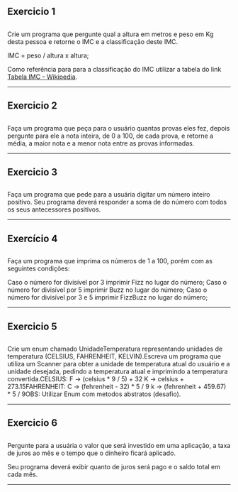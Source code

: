 ## Exercicio 1 <h2>

Crie um programa que pergunte qual a altura em metros e peso em Kg desta pessoa e retorne o IMC e a classificação deste IMC.

IMC = peso / altura x altura;

Como referência para para a classificação do IMC utilizar a tabela do link [Tabela IMC - Wikipedia](https://pt.wikipedia.org/wiki/%C3%8Dndice_de_massa_corporal).

____________________________________________________________________________________________________________________________________

## Exercicio 2 <h2>

Faça um programa que peça para o usuário quantas provas eles fez, depois pergunte para ele a nota inteira, de 0 a 100, de cada prova, e retorne a média, a maior nota e a menor nota entre as provas informadas. 

_____________________________________________________________________________________________________________________________________

## Exercicio 3 <h2>

Faça um programa que pede para a usuária digitar um número inteiro positivo. Seu programa deverá responder a soma de do número com todos os seus antecessores positivos.

______________________________________________________________________________________________________________________________________

## Exercício 4 <h2>

Faça um programa que imprima os números de 1 a 100, porém com as seguintes condições:

Caso o número for divisível por 3 imprimir Fizz no lugar do número;
Caso o número for divisível por 5 imprimir Buzz no lugar do número;
Caso o número for divisível por 3 e 5 imprimir FizzBuzz no lugar do número;

______________________________________________________________________________________________________________________________________

## Exercicio 5 <h2>

Crie um enum chamado UnidadeTemperatura representando unidades de temperatura (CELSIUS, FAHRENHEIT, KELVIN).Escreva um programa que utiliza um Scanner para obter a unidade de temperatura atual do usuário e a unidade desejada, pedindo a temperatura atual e imprimindo a temperatura convertida.CELSIUS: F -> (celsius * 9 / 5) + 32 K -> celsius + 273.15FAHRENHEIT: C -> (fehrenheit - 32) * 5 / 9 k -> (fehrenheit + 459.67) * 5 / 9OBS: Utilizar Enum com metodos abstratos (desafio).

______________________________________________________________________________________________________________________________________

## Exercicio 6  <h2>

Pergunte para a usuária o valor que será investido em uma aplicação, a taxa de juros ao mês e o tempo que o dinheiro ficará aplicado.

Seu programa deverá exibir quanto de juros será pago e o saldo total em cada mês.

________________________________________________________________________________________________________________________________________
